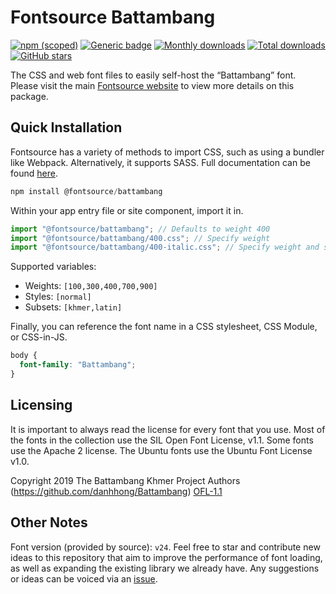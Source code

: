 # Fontsource Battambang

[![npm (scoped)](https://img.shields.io/npm/v/@fontsource/battambang?color=brightgreen)](https://www.npmjs.com/package/@fontsource/battambang) [![Generic badge](https://img.shields.io/badge/fontsource-passing-brightgreen)](https://github.com/fontsource/fontsource) [![Monthly downloads](https://badgen.net/npm/dm/@fontsource/battambang)](https://github.com/fontsource/fontsource) [![Total downloads](https://badgen.net/npm/dt/@fontsource/battambang)](https://github.com/fontsource/fontsource) [![GitHub stars](https://img.shields.io/github/stars/fontsource/fontsource.svg?style=social&label=Star)](https://github.com/fontsource/fontsource/stargazers)

The CSS and web font files to easily self-host the “Battambang” font. Please visit the main [Fontsource website](https://fontsource.org/fonts/battambang) to view more details on this package.

## Quick Installation

Fontsource has a variety of methods to import CSS, such as using a bundler like Webpack. Alternatively, it supports SASS. Full documentation can be found [here](https://fontsource.org/docs/getting-started/introduction).

```javascript
npm install @fontsource/battambang
```

Within your app entry file or site component, import it in.

```javascript
import "@fontsource/battambang"; // Defaults to weight 400
import "@fontsource/battambang/400.css"; // Specify weight
import "@fontsource/battambang/400-italic.css"; // Specify weight and style

```

Supported variables:
- Weights: `[100,300,400,700,900]`
- Styles: `[normal]`
- Subsets: `[khmer,latin]`

Finally, you can reference the font name in a CSS stylesheet, CSS Module, or CSS-in-JS.

```css
body {
  font-family: "Battambang";
}
```

## Licensing
It is important to always read the license for every font that you use.
Most of the fonts in the collection use the SIL Open Font License, v1.1. Some fonts use the Apache 2 license. The Ubuntu fonts use the Ubuntu Font License v1.0.

Copyright 2019 The Battambang Khmer Project Authors (https://github.com/danhhong/Battambang)
[OFL-1.1](http://scripts.sil.org/OFL)

## Other Notes
Font version (provided by source): `v24`.
Feel free to star and contribute new ideas to this repository that aim to improve the performance of font loading, as well as expanding the existing library we already have. Any suggestions or ideas can be voiced via an [issue](https://github.com/fontsource/fontsource/issues).
